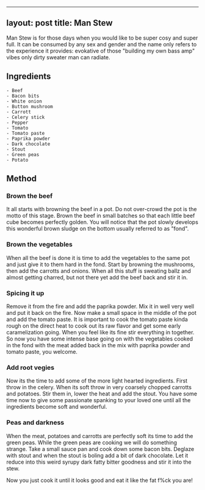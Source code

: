 
---
layout: post
title: Man Stew
---


Man Stew is for those days when you would like to be super cosy and super full. 
It can be consumed by any sex and gender and the name only refers to the experience it provides: 
evokative of those "building my own bass amp" vibes only dirty sweater man can radiate. 

Ingredients
-------------
```
- Beef
- Bacon bits
- White onion
- Button mushroom
- Carrott
- Celery stick
- Pepper
- Tomato
- Tomato paste
- Paprika powder
- Dark chocolate
- Stout
- Green peas
- Potato
```

Method
------------

### Brown the beef

It all starts with browning the beef in a pot. 
Do not over-crowd the pot is the motto of this stage.
Brown the beef in small batches so that each little beef cube becomes perfectly golden. 
You will notice that the pot slowly develops this wonderful brown sludge on the bottom usually referred to as "fond".

### Brown the vegetables

When all the beef is done it is time to add the vegetables to the same pot and just give it to them hard in the fond.
Start by browning the mushrooms, then add the carrotts and onions. When all this stuff is sweating ballz and almost getting
charred, but not there yet add the beef back and stir it in. 

### Spicing it up
Remove it from the fire and add the paprika powder. 
Mix it in well very well and put it back on the fire. Now make a small space in the middle of the pot and add the tomato paste.
It is important to cook the tomato paste kinda rough on the direct heat to cook out its raw flavor and get some early caramelization
going. When you feel like its fine stir everything in together. So now you have some intense base going on with the vegetables
cooked in the fond with the meat added back in the mix with paprika powder and tomato paste, you welcome. 

### Add root vegies
Now its the time to add some of the more light hearted ingredients. First throw in the celery. When its soft throw in very coarsely chopped
carrotts and potatoes. Stir them in, lower the heat and add the stout.
You have some time now to give some passionate spanking to your loved one until all the ingredients become soft and wonderful. 


### Peas and darkness
When the meat, potatoes and carrotts are perfectly soft its time to add the green peas. While the green peas are cooking we will
do something strange. 
Take a small sauce pan and cook down some bacon bits. Deglaze with stout and when the stout is boling add a bit of dark chocolate.
Let it reduce into this weird syrupy dark fatty bitter goodness and stir it into the stew.


Now you just cook it until it looks good and eat it like the fat f%ck you are!
